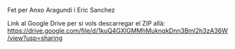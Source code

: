 Fet per Anxo Aragundi i Eric Sanchez

Link al Google Drive per si vols descarregar el ZIP allà:
https://drive.google.com/file/d/1kuQ4GXlGMMhMuknqkDnn3Bml2h3zA36W/view?usp=sharing